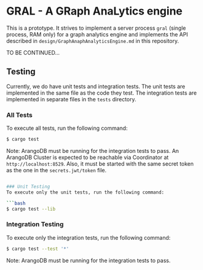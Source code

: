 # GRAL - A GRaph AnaLytics engine

This is a prototype. It strives to implement a server process `gral`
(single process, RAM only) for a graph analytics engine and implements
the API described in `design/GraphAnaphAnalyticsEngine.md` in this
repository.

TO BE CONTINUED...


## Testing

Currently, we do have unit tests and integration tests. The unit tests
are implemented in the same file as the code they test. The integration
tests are implemented in separate files in the `tests` directory.

### All Tests
To execute all tests, run the following command:

```bash
$ cargo test
```
Note: ArangoDB must be running for the integration tests to pass.
An ArangoDB Cluster is expected to be reachable via Coordinator at `http://localhost:8529`.
Also, it must be started with the same secret token as the one in the `secrets.jwt/token` file.

```bash

### Unit Testing
To execute only the unit tests, run the following command:

```bash
$ cargo test --lib
```

### Integration Testing
To execute only the integration tests, run the following command:

```bash
$ cargo test --test '*'
```
Note: ArangoDB must be running for the integration tests to pass.